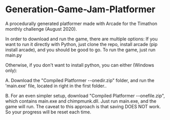 # Generation-Game-Jam-Platformer
A procedurally generated platformer made with Arcade for the Timathon monthly challenge (August 2020).

In order to download and run the game, there are multiple options:
If you want to run it directly with Python, just clone the repo, install arcade (pip install arcade), and you should be good to go.
To run the game, just run main.py

Otherwise, if you don't want to install python, you can either (Windows only):

A. Download the "Compiled Platformer --onedir.zip" folder, and run the 'main.exe' file, located in right in the first folder..

B. For an even simpler setup, download "Compiled Platformer --onefile.zip", which contains main.exe and chimpmunk.dll. Just run main.exe, and the game will run.
    The caveat to this approach is that saving DOES NOT work. So your progress will be reset each time.
